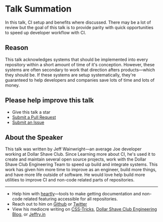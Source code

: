 # Talk Summation

In this talk, CI setup and benefits where discussed. There may be a lot of review but the goal of this talk is to provide parity with quick opportunities to speed up developer workflow with CI.

## Reason

This talk acknowledges systems that should be implemented into every repository within a short amount of time of it's conception. However, these systems are often secondary to work that direction afters products—which they should be. If these systems are setup systematically, they're guaranteed to help developers and companies save lots of time and lots of money.

## Please help improve this talk

- Give this talk a star
- [Submit a Pull Request](https://github.com/yowainwright/developer-ci-benefits/pulls)
- [Submit an Issue](https://github.com/yowainwright/developer-ci-benefits/issues)

## About the Speaker

This talk was written by Jeff Wainwright—an average Joe developer working at Dollar Shave Club. Since Learning more about CI, he's used it to create and maintain several open source projects, work with the Dollar Shave Club Engineering Team to speed up build and integrate systems. This work has given him more time to improve as an engineer, build more things, and have more life outside of software. He would love help build more utilities to improve CI and non-code related parts of repositories.

----

- Help him with [heartly](https://github.com/heartly)—tools to make getting documentation and non-code related featuring accessible for all repositories.
- Reach out to him on [Github](https://github.com/yowainwright) or [Twitter](https://twitter.com/yowainwright)
- View his mediocre writing on [CSS-Tricks](https://css-tricks.com/author/yowainwright/), [Dollar Shave Club Engineering Blog](https://engineering.dollarshaveclub.com), or [Jeffry.in](https://jeffry.in)
